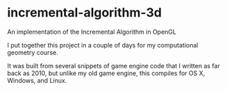 # incremental-algorithm-3d
An implementation of the Incremental Algorithm in OpenGL

I put together this project in a couple of days for my computational geometry course.  

It was built from several snippets of game engine code that I written as far back as 2010, but unlike my old game engine, this compiles for OS X, Windows, and Linux.  
